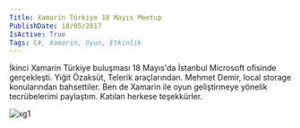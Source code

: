 ```yaml
---
Title: Xamarin Türkiye 18 Mayıs Meetup
PublishDate: 18/05/2017
IsActive: True
Tags: C#, Xamarin, Oyun, Etkinlik
---
```


İkinci Xamarin Türkiye buluşması 18 Mayıs'da İstanbul Microsoft ofisinde gerçekleşti. Yiğit Özaksüt, Telerik araçlarından. Mehmet Demir, local storage konularından bahsettiler. Ben de Xamarin ile oyun geliştirmeye yönelik tecrübelerimi paylaştım.  Katılan herkese teşekkürler.

![xg1](media/Xamarin-Turkiye-18-Mayıs-Meetup/xg1.jpg)